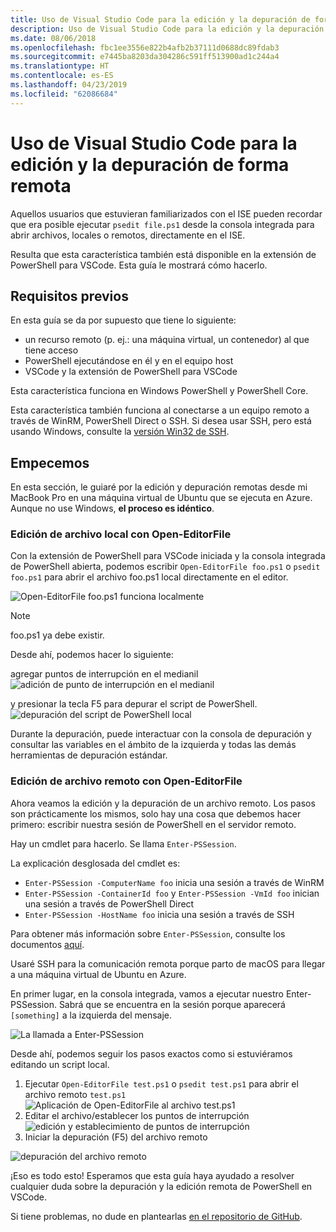 ```yaml
---
title: Uso de Visual Studio Code para la edición y la depuración de forma remota
description: Uso de Visual Studio Code para la edición y la depuración de forma remota
ms.date: 08/06/2018
ms.openlocfilehash: fbc1ee3556e822b4afb2b37111d0688dc89fdab3
ms.sourcegitcommit: e7445ba8203da304286c591ff513900ad1c244a4
ms.translationtype: HT
ms.contentlocale: es-ES
ms.lasthandoff: 04/23/2019
ms.locfileid: "62086684"
---
```

# <a name="using-visual-studio-code-for-remote-editing-and-debugging"></a>Uso de Visual Studio Code para la edición y la depuración de forma remota

Aquellos usuarios que estuvieran familiarizados con el ISE pueden recordar que era posible ejecutar `psedit file.ps1` desde la consola integrada para abrir archivos, locales o remotos, directamente en el ISE.

Resulta que esta característica también está disponible en la extensión de PowerShell para VSCode. Esta guía le mostrará cómo hacerlo.

## <a name="prerequisites"></a>Requisitos previos

En esta guía se da por supuesto que tiene lo siguiente:

- un recurso remoto (p. ej.: una máquina virtual, un contenedor) al que tiene acceso
- PowerShell ejecutándose en él y en el equipo host
- VSCode y la extensión de PowerShell para VSCode

Esta característica funciona en Windows PowerShell y PowerShell Core.

Esta característica también funciona al conectarse a un equipo remoto a través de WinRM, PowerShell Direct o SSH. Si desea usar SSH, pero está usando Windows, consulte la [versión Win32 de SSH](https://github.com/PowerShell/Win32-OpenSSH).

## <a name="lets-go"></a>Empecemos

En esta sección, le guiaré por la edición y depuración remotas desde mi MacBook Pro en una máquina virtual de Ubuntu que se ejecuta en Azure. Aunque no use Windows, **el proceso es idéntico**.

### <a name="local-file-editing-with-open-editorfile"></a>Edición de archivo local con Open-EditorFile

Con la extensión de PowerShell para VSCode iniciada y la consola integrada de PowerShell abierta, podemos escribir `Open-EditorFile foo.ps1` o `psedit foo.ps1` para abrir el archivo foo.ps1 local directamente en el editor.

![Open-EditorFile foo.ps1 funciona localmente](https://user-images.githubusercontent.com/2644648/34895897-7c2c46ac-f79c-11e7-9410-a252aff52f13.png)

>[!NOTE]
> foo.ps1 ya debe existir.

Desde ahí, podemos hacer lo siguiente:

agregar puntos de interrupción en el medianil ![adición de punto de interrupción en el medianil](https://user-images.githubusercontent.com/2644648/34895893-7bdc38e2-f79c-11e7-8026-8ad53f9a1bad.png)

y presionar la tecla F5 para depurar el script de PowerShell.
![depuración del script de PowerShell local](https://user-images.githubusercontent.com/2644648/34895894-7bedb874-f79c-11e7-9180-7e0dc2d02af8.png)

Durante la depuración, puede interactuar con la consola de depuración y consultar las variables en el ámbito de la izquierda y todas las demás herramientas de depuración estándar.

### <a name="remote-file-editing-with-open-editorfile"></a>Edición de archivo remoto con Open-EditorFile

Ahora veamos la edición y la depuración de un archivo remoto. Los pasos son prácticamente los mismos, solo hay una cosa que debemos hacer primero: escribir nuestra sesión de PowerShell en el servidor remoto.

Hay un cmdlet para hacerlo. Se llama `Enter-PSSession`.

La explicación desglosada del cmdlet es:

- `Enter-PSSession -ComputerName foo` inicia una sesión a través de WinRM
- `Enter-PSSession -ContainerId foo` y `Enter-PSSession -VmId foo` inician una sesión a través de PowerShell Direct
- `Enter-PSSession -HostName foo` inicia una sesión a través de SSH

Para obtener más información sobre `Enter-PSSession`, consulte los documentos [aquí](https://docs.microsoft.com/powershell/module/microsoft.powershell.core/enter-pssession?view=powershell-6).

Usaré SSH para la comunicación remota porque parto de macOS para llegar a una máquina virtual de Ubuntu en Azure.

En primer lugar, en la consola integrada, vamos a ejecutar nuestro Enter-PSSession. Sabrá que se encuentra en la sesión porque aparecerá `[something]` a la izquierda del mensaje.

![La llamada a Enter-PSSession](https://user-images.githubusercontent.com/2644648/34895896-7c18e0bc-f79c-11e7-9b36-6f4bd0e9b0db.png)

Desde ahí, podemos seguir los pasos exactos como si estuviéramos editando un script local.

1. Ejecutar `Open-EditorFile test.ps1` o `psedit test.ps1` para abrir el archivo remoto `test.ps1` ![Aplicación de Open-EditorFile al archivo test.ps1](https://user-images.githubusercontent.com/2644648/34895898-7c3e6a12-f79c-11e7-8bdf-549b591ecbcb.png)
2. Editar el archivo/establecer los puntos de interrupción ![edición y establecimiento de puntos de interrupción](https://user-images.githubusercontent.com/2644648/34895892-7bb68246-f79c-11e7-8c0a-c2121773afbb.png)
3. Iniciar la depuración (F5) del archivo remoto

![depuración del archivo remoto](https://user-images.githubusercontent.com/2644648/34895895-7c040782-f79c-11e7-93ea-47724fa5c10d.png)

¡Eso es todo esto! Esperamos que esta guía haya ayudado a resolver cualquier duda sobre la depuración y la edición remota de PowerShell en VSCode.

Si tiene problemas, no dude en plantearlas [en el repositorio de GitHub](http://github.com/powershell/vscode-powershell).
